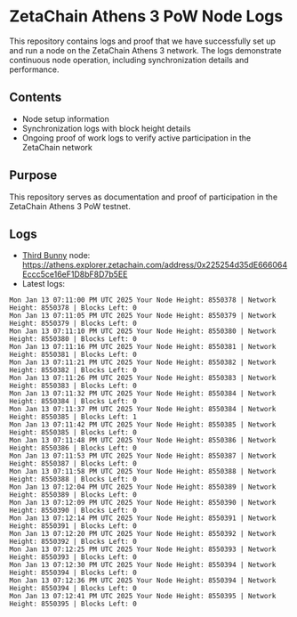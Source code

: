 # ZetaChain Athens 3 PoW Node Logs
This repository contains logs and proof that we have successfully set up and run a node on the ZetaChain Athens 3 network. The logs demonstrate continuous node operation, including synchronization details and performance.

## Contents
- Node setup information
- Synchronization logs with block height details
- Ongoing proof of work logs to verify active participation in the ZetaChain network

## Purpose
This repository serves as documentation and proof of participation in the ZetaChain Athens 3 PoW testnet.

## Logs

- [Third Bunny](https://thirdbunny.xyz/) node: https://athens.explorer.zetachain.com/address/0x225254d35dE666064Eccc5ce16eF1D8bF8D7b5EE
- Latest logs:
```
Mon Jan 13 07:11:00 PM UTC 2025 Your Node Height: 8550378 | Network Height: 8550378 | Blocks Left: 0
Mon Jan 13 07:11:05 PM UTC 2025 Your Node Height: 8550379 | Network Height: 8550379 | Blocks Left: 0
Mon Jan 13 07:11:10 PM UTC 2025 Your Node Height: 8550380 | Network Height: 8550380 | Blocks Left: 0
Mon Jan 13 07:11:16 PM UTC 2025 Your Node Height: 8550381 | Network Height: 8550381 | Blocks Left: 0
Mon Jan 13 07:11:21 PM UTC 2025 Your Node Height: 8550382 | Network Height: 8550382 | Blocks Left: 0
Mon Jan 13 07:11:26 PM UTC 2025 Your Node Height: 8550383 | Network Height: 8550383 | Blocks Left: 0
Mon Jan 13 07:11:32 PM UTC 2025 Your Node Height: 8550384 | Network Height: 8550384 | Blocks Left: 0
Mon Jan 13 07:11:37 PM UTC 2025 Your Node Height: 8550384 | Network Height: 8550385 | Blocks Left: 1
Mon Jan 13 07:11:42 PM UTC 2025 Your Node Height: 8550385 | Network Height: 8550385 | Blocks Left: 0
Mon Jan 13 07:11:48 PM UTC 2025 Your Node Height: 8550386 | Network Height: 8550386 | Blocks Left: 0
Mon Jan 13 07:11:53 PM UTC 2025 Your Node Height: 8550387 | Network Height: 8550387 | Blocks Left: 0
Mon Jan 13 07:11:58 PM UTC 2025 Your Node Height: 8550388 | Network Height: 8550388 | Blocks Left: 0
Mon Jan 13 07:12:04 PM UTC 2025 Your Node Height: 8550389 | Network Height: 8550389 | Blocks Left: 0
Mon Jan 13 07:12:09 PM UTC 2025 Your Node Height: 8550390 | Network Height: 8550390 | Blocks Left: 0
Mon Jan 13 07:12:14 PM UTC 2025 Your Node Height: 8550391 | Network Height: 8550391 | Blocks Left: 0
Mon Jan 13 07:12:20 PM UTC 2025 Your Node Height: 8550392 | Network Height: 8550392 | Blocks Left: 0
Mon Jan 13 07:12:25 PM UTC 2025 Your Node Height: 8550393 | Network Height: 8550393 | Blocks Left: 0
Mon Jan 13 07:12:30 PM UTC 2025 Your Node Height: 8550394 | Network Height: 8550394 | Blocks Left: 0
Mon Jan 13 07:12:36 PM UTC 2025 Your Node Height: 8550394 | Network Height: 8550394 | Blocks Left: 0
Mon Jan 13 07:12:41 PM UTC 2025 Your Node Height: 8550395 | Network Height: 8550395 | Blocks Left: 0
```
